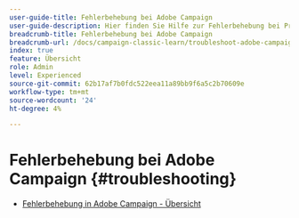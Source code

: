```yaml
---
user-guide-title: Fehlerbehebung bei Adobe Campaign
user-guide-description: Hier finden Sie Hilfe zur Fehlerbehebung bei Problemen mit Adobe Campaign.
breadcrumb-title: Fehlerbehebung bei Adobe Campaign
breadcrumb-url: /docs/campaign-classic-learn/troubleshoot-adobe-campaign/overview.html
index: true
feature: Übersicht
role: Admin
level: Experienced
source-git-commit: 62b17af7b0fdc522eea11a89bb9f6a5c2b70609e
workflow-type: tm+mt
source-wordcount: '24'
ht-degree: 4%

---
```



# Fehlerbehebung bei Adobe Campaign {#troubleshooting}

+ [Fehlerbehebung in Adobe Campaign - Übersicht](/help/troubleshoot-adobe-campaign/overview.md)
